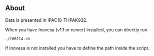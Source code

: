 ## About

Data is presented in IPAC18-THPAK932.

When you have Inovesa (v1.1 or newer) installed, you can directly run

    ./f06214.sh

If Inovesa is not installed you have to define the path inside the script.



